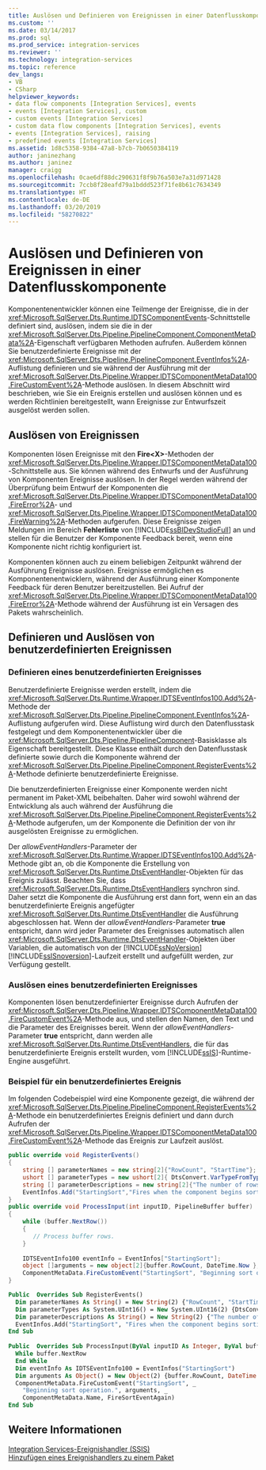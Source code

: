 ```yaml
---
title: Auslösen und Definieren von Ereignissen in einer Datenflusskomponente | Microsoft-Dokumentation
ms.custom: ''
ms.date: 03/14/2017
ms.prod: sql
ms.prod_service: integration-services
ms.reviewer: ''
ms.technology: integration-services
ms.topic: reference
dev_langs:
- VB
- CSharp
helpviewer_keywords:
- data flow components [Integration Services], events
- events [Integration Services], custom
- custom events [Integration Services]
- custom data flow components [Integration Services], events
- events [Integration Services], raising
- predefined events [Integration Services]
ms.assetid: 1d8c5358-9384-47a8-b7cb-7b0650384119
author: janinezhang
ms.author: janinez
manager: craigg
ms.openlocfilehash: 0cae6df88dc290631f8f9b76a503e7a31d971428
ms.sourcegitcommit: 7ccb8f28eafd79a1bddd523f71fe8b61c7634349
ms.translationtype: HT
ms.contentlocale: de-DE
ms.lasthandoff: 03/20/2019
ms.locfileid: "58270822"
---
```

# <a name="raising-and-defining-events-in-a-data-flow-component"></a>Auslösen und Definieren von Ereignissen in einer Datenflusskomponente
  Komponentenentwickler können eine Teilmenge der Ereignisse, die in der <xref:Microsoft.SqlServer.Dts.Runtime.IDTSComponentEvents>-Schnittstelle definiert sind, auslösen, indem sie die in der <xref:Microsoft.SqlServer.Dts.Pipeline.PipelineComponent.ComponentMetaData%2A>-Eigenschaft verfügbaren Methoden aufrufen. Außerdem können Sie benutzerdefinierte Ereignisse mit der <xref:Microsoft.SqlServer.Dts.Pipeline.PipelineComponent.EventInfos%2A>-Auflistung definieren und sie während der Ausführung mit der <xref:Microsoft.SqlServer.Dts.Pipeline.Wrapper.IDTSComponentMetaData100.FireCustomEvent%2A>-Methode auslösen. In diesem Abschnitt wird beschrieben, wie Sie ein Ereignis erstellen und auslösen können und es werden Richtlinien bereitgestellt, wann Ereignisse zur Entwurfszeit ausgelöst werden sollen.  
  
## <a name="raising-events"></a>Auslösen von Ereignissen  
 Komponenten lösen Ereignisse mit den **Fire\<X>**-Methoden der <xref:Microsoft.SqlServer.Dts.Pipeline.Wrapper.IDTSComponentMetaData100>-Schnittstelle aus. Sie können während des Entwurfs und der Ausführung von Komponenten Ereignisse auslösen. In der Regel werden während der Überprüfung beim Entwurf der Komponenten die <xref:Microsoft.SqlServer.Dts.Pipeline.Wrapper.IDTSComponentMetaData100.FireError%2A>- und <xref:Microsoft.SqlServer.Dts.Pipeline.Wrapper.IDTSComponentMetaData100.FireWarning%2A>-Methoden aufgerufen. Diese Ereignisse zeigen Meldungen im Bereich **Fehlerliste** von [!INCLUDE[ssBIDevStudioFull](../../../includes/ssbidevstudiofull-md.md)] an und stellen für die Benutzer der Komponente Feedback bereit, wenn eine Komponente nicht richtig konfiguriert ist.  
  
 Komponenten können auch zu einem beliebigen Zeitpunkt während der Ausführung Ereignisse auslösen. Ereignisse ermöglichen es Komponentenentwicklern, während der Ausführung einer Komponente Feedback für deren Benutzer bereitzustellen. Bei Aufruf der <xref:Microsoft.SqlServer.Dts.Pipeline.Wrapper.IDTSComponentMetaData100.FireError%2A>-Methode während der Ausführung ist ein Versagen des Pakets wahrscheinlich.  
  
## <a name="defining-and-raising-custom-events"></a>Definieren und Auslösen von benutzerdefinierten Ereignissen  
  
### <a name="defining-a-custom-event"></a>Definieren eines benutzerdefinierten Ereignisses  
 Benutzerdefinierte Ereignisse werden erstellt, indem die <xref:Microsoft.SqlServer.Dts.Runtime.Wrapper.IDTSEventInfos100.Add%2A>-Methode der <xref:Microsoft.SqlServer.Dts.Pipeline.PipelineComponent.EventInfos%2A>-Auflistung aufgerufen wird. Diese Auflistung wird durch den Datenflusstask festgelegt und dem Komponentenentwickler über die <xref:Microsoft.SqlServer.Dts.Pipeline.PipelineComponent>-Basisklasse als Eigenschaft bereitgestellt. Diese Klasse enthält durch den Datenflusstask definierte sowie durch die Komponente während der <xref:Microsoft.SqlServer.Dts.Pipeline.PipelineComponent.RegisterEvents%2A>-Methode definierte benutzerdefinierte Ereignisse.  
  
 Die benutzerdefinierten Ereignisse einer Komponente werden nicht permanent im Paket-XML beibehalten. Daher wird sowohl während der Entwicklung als auch während der Ausführung die <xref:Microsoft.SqlServer.Dts.Pipeline.PipelineComponent.RegisterEvents%2A>-Methode aufgerufen, um der Komponente die Definition der von ihr ausgelösten Ereignisse zu ermöglichen.  
  
 Der *allowEventHandlers*-Parameter der <xref:Microsoft.SqlServer.Dts.Runtime.Wrapper.IDTSEventInfos100.Add%2A>-Methode gibt an, ob die Komponente die Erstellung von <xref:Microsoft.SqlServer.Dts.Runtime.DtsEventHandler>-Objekten für das Ereignis zulässt. Beachten Sie, dass <xref:Microsoft.SqlServer.Dts.Runtime.DtsEventHandlers> synchron sind. Daher setzt die Komponente die Ausführung erst dann fort, wenn ein an das benutzerdefinierte Ereignis angefügter <xref:Microsoft.SqlServer.Dts.Runtime.DtsEventHandler> die Ausführung abgeschlossen hat. Wenn der *allowEventHandlers*-Parameter **true** entspricht, dann wird jeder Parameter des Ereignisses automatisch allen <xref:Microsoft.SqlServer.Dts.Runtime.DtsEventHandler>-Objekten über Variablen, die automatisch von der [!INCLUDE[ssNoVersion](../../../includes/ssnoversion-md.md)] [!INCLUDE[ssISnoversion](../../../includes/ssisnoversion-md.md)]-Laufzeit erstellt und aufgefüllt werden, zur Verfügung gestellt.  
  
### <a name="raising-a-custom-event"></a>Auslösen eines benutzerdefinierten Ereignisses  
 Komponenten lösen benutzerdefinierter Ereignisse durch Aufrufen der <xref:Microsoft.SqlServer.Dts.Pipeline.Wrapper.IDTSComponentMetaData100.FireCustomEvent%2A>-Methode aus, und stellen den Namen, den Text und die Parameter des Ereignisses bereit. Wenn der *allowEventHandlers*-Parameter **true** entspricht, dann werden alle <xref:Microsoft.SqlServer.Dts.Runtime.DtsEventHandlers>, die für das benutzerdefinierte Ereignis erstellt wurden, vom [!INCLUDE[ssIS](../../../includes/ssis-md.md)]-Runtime-Engine ausgeführt.  
  
### <a name="custom-event-sample"></a>Beispiel für ein benutzerdefiniertes Ereignis  
 Im folgenden Codebeispiel wird eine Komponente gezeigt, die während der <xref:Microsoft.SqlServer.Dts.Pipeline.PipelineComponent.RegisterEvents%2A>-Methode ein benutzerdefiniertes Ereignis definiert und dann durch Aufrufen der <xref:Microsoft.SqlServer.Dts.Pipeline.Wrapper.IDTSComponentMetaData100.FireCustomEvent%2A>-Methode das Ereignis zur Laufzeit auslöst.  
  
```csharp  
public override void RegisterEvents()  
{  
    string [] parameterNames = new string[2]{"RowCount", "StartTime"};  
    ushort [] parameterTypes = new ushort[2]{ DtsConvert.VarTypeFromTypeCode(TypeCode.Int32), DtsConvert.VarTypeFromTypeCode(TypeCode.DateTime)};  
    string [] parameterDescriptions = new string[2]{"The number of rows to sort.", "The start time of the Sort operation."};  
    EventInfos.Add("StartingSort","Fires when the component begins sorting the rows.",false,ref parameterNames, ref parameterTypes, ref parameterDescriptions);  
}  
public override void ProcessInput(int inputID, PipelineBuffer buffer)  
{  
    while (buffer.NextRow())  
    {  
       // Process buffer rows.  
    }  
  
    IDTSEventInfo100 eventInfo = EventInfos["StartingSort"];  
    object []arguments = new object[2]{buffer.RowCount, DateTime.Now };  
    ComponentMetaData.FireCustomEvent("StartingSort", "Beginning sort operation.", ref arguments, ComponentMetaData.Name, ref FireSortEventAgain);  
}  
```  
  
```vb  
Public  Overrides Sub RegisterEvents()   
  Dim parameterNames As String() = New String(2) {"RowCount", "StartTime"}   
  Dim parameterTypes As System.UInt16() = New System.UInt16(2) {DtsConvert.VarTypeFromTypeCode(TypeCode.Int32), DtsConvert.VarTypeFromTypeCode(TypeCode.DateTime)}   
  Dim parameterDescriptions As String() = New String(2) {"The number of rows to sort.", "The start time of the Sort operation."}   
  EventInfos.Add("StartingSort", "Fires when the component begins sorting the rows.", False, parameterNames, parameterTypes, parameterDescriptions)   
End Sub   
  
Public  Overrides Sub ProcessInput(ByVal inputID As Integer, ByVal buffer As PipelineBuffer)   
  While buffer.NextRow   
  End While   
  Dim eventInfo As IDTSEventInfo100 = EventInfos("StartingSort")   
  Dim arguments As Object() = New Object(2) {buffer.RowCount, DateTime.Now}   
  ComponentMetaData.FireCustomEvent("StartingSort", _  
    "Beginning sort operation.", arguments, _  
    ComponentMetaData.Name, FireSortEventAgain)   
End Sub  
```  

## <a name="see-also"></a>Weitere Informationen  
 [Integration Services-Ereignishandler &#40;SSIS&#41;](../../../integration-services/integration-services-ssis-event-handlers.md)   
 [Hinzufügen eines Ereignishandlers zu einem Paket](https://msdn.microsoft.com/library/5e56885d-8658-480a-bed9-3f2f8003fd78)  
  
  
